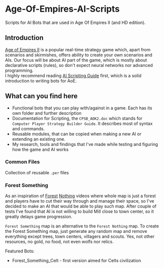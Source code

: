 # Age-Of-Empires-AI-Scripts
Scripts for AI Bots that are used in Age Of Empires II (and HD edition). 

## Introduction
[Age of Empires II](https://en.wikipedia.org/wiki/Age_of_Empires_II) is a popular real-time strategy game which, apart from scenarios and skirmishes, offers ability to create your own scenarios and AIs. Our focus will be about AI part of the game, which is mostly about declarative scripts (rules), so don't expect neural networks nor advanced programming.  
I highly recommend reading [AI Scripting Guide](http://aok.heavengames.com/cgi-bin/forums/display.cgi?action=ct&f=26,29,,30) first, which is a solid introduction to writing bots for AoE.  

## What can you find here
* Functional bots that you can play with/against in a game. Each has its own folder and further description
* Documentation for Scripting, the `CPSB_AOK2.doc` which stands for `Computer Player Strategy Builder Guide`. It describes most of syntax and commands.
* Reusable modules, that can be copied when making a new AI or extending an existing one.
* My research, tools and findings that I've made while testing and figuring how the game and AI works

### Common Files
Collection of reusable `.per` files

### Forest Something
As an inspiration of [Forest](https://www.youtube.com/watch?v=CTRwNlRaw9Y) [Nothing](https://www.youtube.com/watch?v=3SFDDZAsXGQ) videos where whole map is just a forest and players have to cut their way through and manage their space, so I've decided to make an AI that would be able to play such map. After couple of tests I've found that AI is not willing to build Mill close to town center, so it greatly delays game progression.  

`Forest Something` map is an alternative to the `Forest Nothing` map. To create the Forest Something map, just generate any random map and remove everything except trees, town centers, villagers and scouts. Yes, not other resources, no gold, no food, not even wolfs nor relics.  

Featured Bots:  
* Forest_Something_Celt - first version aimed for Celts civilization